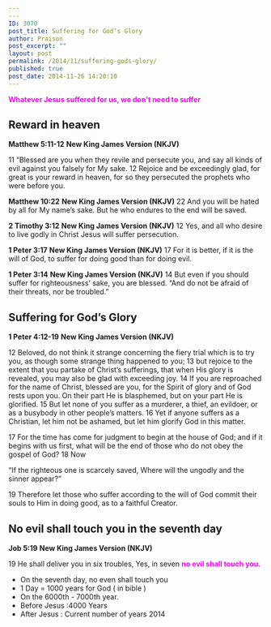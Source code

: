 ```yaml
---
---
ID: 3070
post_title: Suffering for God’s Glory
author: Praison
post_excerpt: ""
layout: post
permalink: /2014/11/suffering-gods-glory/
published: true
post_date: 2014-11-26 14:20:10
---
```

<span style="color: #ff00ff;"><strong>Whatever Jesus suffered for us, we don't need to suffer</strong></span>
<h2>Reward in heaven</h2>
<strong>Matthew 5:11-12</strong>
<strong>New King James Version (NKJV)</strong>

11 “Blessed are you when they revile and persecute you, and say all kinds of evil against you falsely for My sake. 12 Rejoice and be exceedingly glad, for great is your reward in heaven, for so they persecuted the prophets who were before you.

<strong>Matthew 10:22</strong>
<strong> New King James Version (NKJV)</strong>
22 And you will be hated by all for My name’s sake. But he who endures to the end will be saved.

<strong>2 Timothy 3:12</strong>
<strong> New King James Version (NKJV)</strong>
12 Yes, and all who desire to live godly in Christ Jesus will suffer persecution.

<strong>1 Peter 3:17</strong>
<strong> New King James Version (NKJV)</strong>
17 For it is better, if it is the will of God, to suffer for doing good than for doing evil.

<strong>1 Peter 3:14</strong>
<strong> New King James Version (NKJV)</strong>
14 But even if you should suffer for righteousness’ sake, you are blessed. “And do not be afraid of their threats, nor be troubled.”
<h2>Suffering for God’s Glory</h2>
<strong>1 Peter 4:12-19</strong>
<strong> New King James Version (NKJV)</strong>

12 Beloved, do not think it strange concerning the fiery trial which is to try you, as though some strange thing happened to you; 13 but rejoice to the extent that you partake of Christ’s sufferings, that when His glory is revealed, you may also be glad with exceeding joy. 14 If you are reproached for the name of Christ, blessed are you, for the Spirit of glory and of God rests upon you. On their part He is blasphemed, but on your part He is glorified. 15 But let none of you suffer as a murderer, a thief, an evildoer, or as a busybody in other people’s matters. 16 Yet if anyone suffers as a Christian, let him not be ashamed, but let him glorify God in this matter.

17 For the time has come for judgment to begin at the house of God; and if it begins with us first, what will be the end of those who do not obey the gospel of God? 18 Now

“If the righteous one is scarcely saved,
Where will the ungodly and the sinner appear?”

19 Therefore let those who suffer according to the will of God commit their souls to Him in doing good, as to a faithful Creator.
<h2>No evil shall touch you in the seventh day</h2>
<strong>Job 5:19</strong>
<strong>New King James Version (NKJV)</strong>

19 He shall deliver you in six troubles,
Yes, in seven <span style="color: #ff00ff;"><strong>no evil shall touch you</strong></span>.
<ul>
	<li>On the seventh day, no even shall touch you</li>
	<li>1 Day = 1000 years for God ( in bible )</li>
	<li>On the 6000th - 7000th year.</li>
	<li>Before Jesus :4000 Years</li>
	<li>After Jesus : Current number of years 2014</li>
</ul>